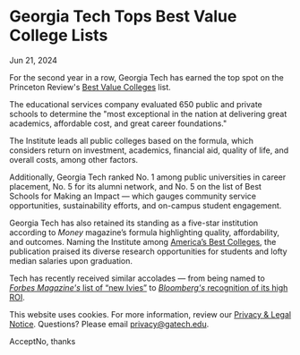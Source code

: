 # Georgia Tech Tops Best Value College Lists

Jun 21, 2024


For the second year in a row, Georgia Tech has earned the top spot on the Princeton Review's [Best Value Colleges](https://www.princetonreview.com/college-rankings?rankings=top-50-best-value-colleges-public-schools) list.

The educational services company evaluated 650 public and private schools to determine the "most exceptional in the nation at delivering great academics, affordable cost, and great career foundations."

The Institute leads all public colleges based on the formula, which considers return on investment, academics, financial aid, quality of life, and overall costs, among other factors.

Additionally, Georgia Tech ranked No. 1 among public universities in career placement, No. 5 for its alumni network, and No. 5 on the list of Best Schools for Making an Impact — which gauges community service opportunities, sustainability efforts, and on-campus student engagement.

Georgia Tech has also retained its standing as a five-star institution according to _Money_ magazine’s formula highlighting quality, affordability, and outcomes. Naming the Institute among [America’s Best Colleges](https://money.com/best-colleges/profile/georgia-institute-of-technology-main-campus/), the publication praised its diverse research opportunities for students and lofty median salaries upon graduation.

Tech has recently received similar accolades — from being named to [_Forbes Magazine's_ list of “new Ivies”](https://news.gatech.edu/news/2024/05/08/forbes-ranks-georgia-tech-new-ivies-list) to [_Bloomberg's_ recognition of its high ROI](https://news.gatech.edu/news/2024/04/16/bloomberg-report-highlights-georgia-tech-roi).

This website uses cookies. For more information, review our [Privacy & Legal Notice](https://www.gatech.edu/privacy). Questions? Please email [privacy@gatech.edu](mailto:privacy@gatech.edu).


AcceptNo, thanks